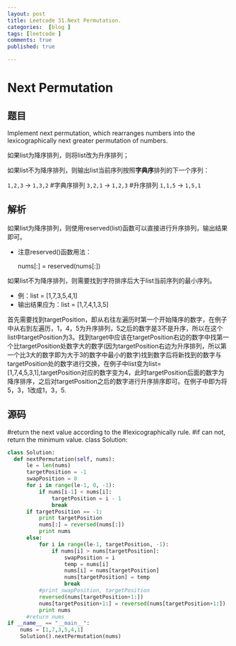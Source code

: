 ```yaml
---
layout: post
title: Leetcode 31.Next Permutation. 
categories:  [blog ]
tags: [leetcode ]
comments: true
published: true

---
```

# Next Permutation

## 题目

Implement next permutation, which rearranges numbers into the lexicographically next greater permutation of numbers.

如果list为降序排列，则将list改为升序排列；

如果list不为降序排列，则输出list当前序列按照**字典序**排列的下一个序列：

`1,2,3` → `1,3,2`   #字典序排列
`3,2,1` → `1,2,3`   #升序排列
`1,1,5` → `1,5,1`

## 解析

如果list为降序排列，则使用reserved(list)函数可以直接进行升序排列，输出结果即可。

- 注意reserved()函数用法：

  nums[:] = reserved(nums[:])

如果list不为降序排列，则需要找到字符排序后大于list当前序列的最小序列。

- 例：list = [1,7,3,5,4,1]
- 输出结果应为：list = [1,7,4,1,3,5]

首先需要找到targetPosition，即从右往左遍历时第一个开始降序的数字，在例子中从右到左遍历，1，4，5为升序排列，5之后的数字是3不是升序，所以在这个list中targetPosition为3。找到target中应该在targetPosition右边的数字中找第一个比targetPosition处数字大的数字(因为targetPosition右边为升序排列，所以第一个比3大的数字即为大于3的数字中最小的数字)找到数字后将新找到的数字与targetPosition处的数字进行交换，在例子中list变为list=[1,7,4,5,3,1],targetPosition对应的数字变为4，此时targetPosition后面的数字为降序排序，之后对targetPosition之后的数字进行升序排序即可。在例子中即为将5，3，1改成1，3，5.

## 源码

#return the next value according to the 
#lexicographically rule.
#if can not, return the minimum value.
class Solution:
```python
class Solution:
  def nextPermutation(self, nums):
      le = len(nums)
      targetPosition = -1
      swapPosition = 0
      for i in range(le-1, 0, -1):
          if nums[i-1] < nums[i]:
              targetPosition = i - 1
              break
      if targetPosition == -1:
          print targetPosition
          nums[:] = reversed(nums[:])
          print nums
      else:	
          for i in range(le-1, targetPosition, -1):
              if nums[i] > nums[targetPosition]:
                  swapPosition = i
                  temp = nums[i]
                  nums[i] = nums[targetPosition]
                  nums[targetPosition] = temp
                  break
          #print swapPosition, targetPosition
          reversed(nums[targetPosition+1:])
          nums[targetPosition+1:] = reversed(nums[targetPosition+1:])
          print nums
      #return nums
if __name__ == "__main__":
    nums = [1,7,3,5,4,1]
    Solution().nextPermutation(nums)
```
